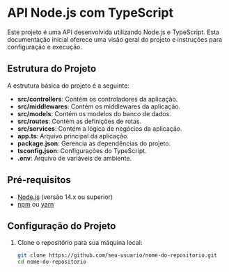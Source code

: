 # API Node.js com TypeScript

Este projeto é uma API desenvolvida utilizando Node.js e TypeScript. Esta documentação inicial oferece uma visão geral do projeto e instruções para configuração e execução.

## Estrutura do Projeto

A estrutura básica do projeto é a seguinte:


- **src/controllers**: Contém os controladores da aplicação.
- **src/middlewares**: Contém os middlewares da aplicação.
- **src/models**: Contém os modelos do banco de dados.
- **src/routes**: Contém as definições de rotas.
- **src/services**: Contém a lógica de negócios da aplicação.
- **app.ts**: Arquivo principal da aplicação.
- **package.json**: Gerencia as dependências do projeto.
- **tsconfig.json**: Configurações do TypeScript.
- **.env**: Arquivo de variáveis de ambiente.

## Pré-requisitos

- [Node.js](https://nodejs.org/) (versão 14.x ou superior)
- [npm](https://www.npmjs.com/) ou [yarn](https://yarnpkg.com/)

## Configuração do Projeto

1. Clone o repositório para sua máquina local:
   ```bash
   git clone https://github.com/seu-usuario/nome-do-repositorio.git
   cd nome-do-repositorio
